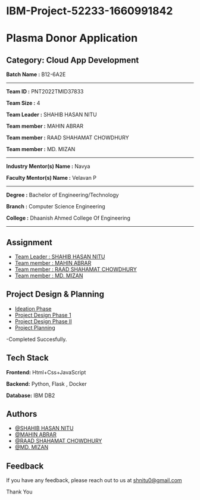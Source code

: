 # IBM-Project-52233-1660991842

# Plasma Donor Application


## Category: Cloud App Development


**Batch Name :** B12-6A2E

---

**Team ID :** PNT2022TMID37833

**Team Size :** 4

**Team Leader :** SHAHIB HASAN NITU

**Team member :** MAHIN ABRAR

**Team member :** RAAD SHAHAMAT CHOWDHURY

**Team member :** MD. MIZAN

---
**Industry Mentor(s) Name :** Navya

**Faculty Mentor(s) Name :** Velavan P

---

**Degree	:**	
Bachelor of Engineering/Technology

**Branch	:**	
Computer Science Engineering

**College	:**	
Dhaanish Ahmed College Of Engineering

---





## Assignment  

 - [Team Leader : SHAHIB HASAN NITU](https://github.com/IBM-EPBL/IBM-Project-52233-1660991842/tree/main/Assignments/Shahib%20Hasan%20Nitu)
 - [Team member : MAHIN ABRAR](https://github.com/IBM-EPBL/IBM-Project-52233-1660991842/tree/main/Assignments/Mahin%20Abrar)
 - [Team member : RAAD SHAHAMAT CHOWDHURY](https://github.com/IBM-EPBL/IBM-Project-52233-1660991842/tree/main/Assignments/Raad%20Shahamat%20Chowdhury)
 - [Team member : MD. MIZAN](https://github.com/IBM-EPBL/IBM-Project-52233-1660991842/tree/main/Assignments/MD.%20Mizan)


## Project Design & Planning
- [Ideation Phase](https://github.com/IBM-EPBL/IBM-Project-52233-1660991842/tree/main/Project%20Design%20%26%20%20Planning/Ideation%20phase)
- [Project Design Phase 1](https://github.com/IBM-EPBL/IBM-Project-52233-1660991842/tree/main/Project%20Design%20%26%20%20Planning/Project%20Design%20Phase%201)
- [Project Design Phase II](https://github.com/IBM-EPBL/IBM-Project-52233-1660991842/tree/main/Project%20Design%20%26%20%20Planning/Project%20Design%20Phase%20II)
- [Project Planning](https://github.com/IBM-EPBL/IBM-Project-52233-1660991842/tree/main/Project%20Design%20%26%20%20Planning/Project%20Planning)

-Completed Succesfully.

## Tech Stack

**Frontend:** Html+Css+JavaScript

**Backend:** Python, Flask , Docker

**Database:** IBM DB2




## Authors

- [@SHAHIB HASAN NITU](https://github.com/shnitu)
- [@MAHIN ABRAR](https://github.com/DrProfessor-X)
- [@RAAD SHAHAMAT CHOWDHURY](https://github.com/BoroPir)
- [@MD. MIZAN](https://github.com/Mizanrk)


## Feedback

If you have any feedback, please reach out to us at shnitu0@gmail.com




Thank You

